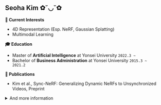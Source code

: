 ## Seoha Kim ✿˘◡˘✿


**🌈 Current Interests**
- 4D Representation (Esp. NeRF, Gaussian Splatting)
- Multimodal Learning


**🎓 Education**
- Master of <b>Artificial Intelligence</b> at Yonsei University ```2022.3 ~ ``` 
- Bachelor of <b>Business Administration</b> at Yonsei University ```2015.3 ~ 2021.2```


**📝 Publications**
- Kim et al., Sync-NeRF: Generalizing Dynamic NeRFs to Unsynchronized Videos, Preprint


<details><summary>And more information</summary>
  
  ---
  
  **👩‍💼 Work Experience**
  - AI engineer at <b>Plask</b> ```2021.3 ~ 2021.8```
  - Data Scientist Intern at <b>Hyundai Mobis</b> ```2019.9 ~ 2020.2```
  
  
  **👑 Awards History**
  - AID Korea, Animal Datathon Korea 2021 <b>1st place</b>
  - Kaggle, Cassava Leaf Disease Classification Top 2% <b>Silver Medal</b>
  - Seoul National University Hospital, Sleep AI Challenge <b>5th place</b>
  
  
  **💡 Korean Patents**
  - 10-2023-0105173, Method and apparatus for representing dynamic neural radiance fields from unsynchronized videos
  - 10-2020-0022362, Apparatus of diagnosing noise quality of motor
</details>

